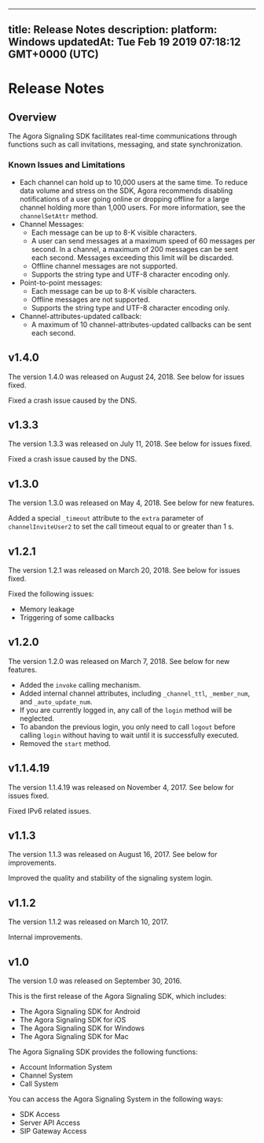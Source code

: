 
---
title: Release Notes
description: 
platform: Windows
updatedAt: Tue Feb 19 2019 07:18:12 GMT+0000 (UTC)
---
# Release Notes
## Overview

The Agora Signaling SDK facilitates real-time communications through functions such as call invitations, messaging, and state synchronization.

### Known Issues and Limitations

-   Each channel can hold up to 10,000 users at the same time. To reduce data volume and stress on the SDK, Agora recommends disabling notifications of a user going online or dropping offline for a large channel holding more than 1,000 users. For more information, see the `channelSetAttr` method. 
-   Channel Messages:
    -   Each message can be up to 8-K visible characters.
    -   A user can send messages at a maximum speed of 60 messages per second. In a channel, a maximum of 200 messages can be sent each second. Messages exceeding this limit will be discarded. 
    -   Offline channel messages are not supported.
    -   Supports the string type and UTF-8 character encoding only.
-   Point-to-point messages:
    -   Each message can be up to 8-K visible characters.
    -   Offline messages are not supported.
    -   Supports the string type and UTF-8 character encoding only.
-   Channel-attributes-updated callback:
    -   A maximum of 10 channel-attributes-updated callbacks can be sent each second.

## v1.4.0

The version 1.4.0 was released on August 24, 2018. See below for issues fixed.

Fixed a crash issue caused by the DNS.

## v1.3.3

The version 1.3.3 was released on July 11, 2018. See below for issues fixed.

Fixed a crash issue caused by the DNS.

## v1.3.0 

The version 1.3.0 was released on May 4, 2018. See below for new features.

Added a special <code>_timeout</code> attribute to the `extra` parameter of <code>channelInviteUser2</code> to set the call timeout equal to or greater than 1 s.


## v1.2.1

The version 1.2.1 was released on March 20, 2018. See below for issues fixed.

Fixed the following issues:

-   Memory leakage
-   Triggering of some callbacks


## v1.2.0 

The version 1.2.0 was released on March 7, 2018. See below for new features.

-   Added the <code>invoke</code> calling mechanism.
-   Added internal channel attributes, including `_channel_ttl`, `_member_num`, and `_auto_update_num`.
-   If you are currently logged in, any call of the <code>login</code> method will be neglected.
-   To abandon the previous login, you only need to call <code>logout</code> before calling <code>login</code> without having to wait until it is successfully executed.
-   Removed the <code>start</code> method.


## v1.1.4.19

The version 1.1.4.19 was released on November 4, 2017. See below for issues fixed.

Fixed IPv6 related issues.

## v1.1.3

The version 1.1.3 was released on August 16, 2017. See below for improvements.

Improved the quality and stability of the signaling system login.

## v1.1.2

The version 1.1.2  was released on March 10, 2017.

Internal improvements.

## v1.0

The version 1.0 was released on September 30, 2016.

This is the first release of the Agora Signaling SDK, which includes:

-   The Agora Signaling SDK for Android
-   The Agora Signaling SDK for iOS
-   The Agora Signaling SDK for Windows
-   The Agora Signaling SDK for Mac


The Agora Signaling SDK provides the following functions:

-   Account Information System
-   Channel System
-   Call System


You can access the Agora Signaling System in the following ways:

-   SDK Access
-   Server API Access
-   SIP Gateway Access




